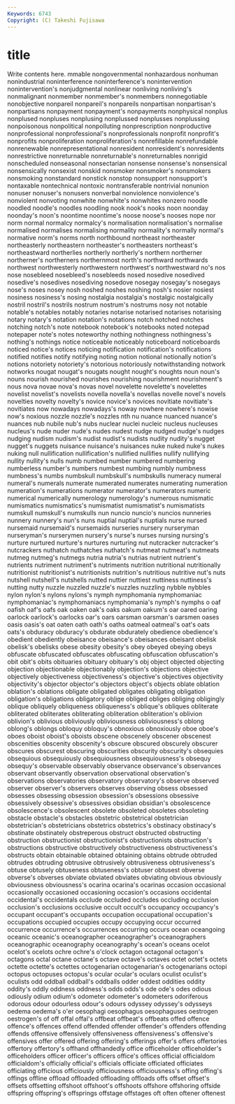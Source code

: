 ```yaml
---
Keywords: 6743 
Copyright: (C) Takeshi Fujisawa
---
```


# title

Write contents here.
mmable nongovernmental
nonhazardous nonhuman nonindustrial noninterference noninterference's nonintervention nonintervention's nonjudgmental nonlinear nonliving
nonliving's nonmalignant nonmember nonmember's nonmembers nonnegotiable nonobjective nonpareil nonpareil's nonpareils
nonpartisan nonpartisan's nonpartisans nonpayment nonpayment's nonpayments nonphysical nonplus nonplused nonpluses
nonplusing nonplussed nonplusses nonplussing nonpoisonous nonpolitical nonpolluting nonprescription nonproductive nonprofessional
nonprofessional's nonprofessionals nonprofit nonprofit's nonprofits nonproliferation nonproliferation's nonrefillable nonrefundable nonrenewable
nonrepresentational nonresident nonresident's nonresidents nonrestrictive nonreturnable nonreturnable's nonreturnables nonrigid nonscheduled
nonseasonal nonsectarian nonsense nonsense's nonsensical nonsensically nonsexist nonskid nonsmoker nonsmoker's
nonsmokers nonsmoking nonstandard nonstick nonstop nonsupport nonsupport's nontaxable nontechnical nontoxic
nontransferable nontrivial nonunion nonuser nonuser's nonusers nonverbal nonviolence nonviolence's nonviolent
nonvoting nonwhite nonwhite's nonwhites nonzero noodle noodled noodle's noodles noodling
nook nook's nooks noon noonday noonday's noon's noontime noontime's noose
noose's nooses nope nor norm normal normalcy normalcy's normalisation normalisation's
normalise normalised normalises normalising normality normality's normally normal's normative norm's
norms north northbound northeast northeaster northeasterly northeastern northeaster's northeasters northeast's
northeastward northerlies northerly northerly's northern northerner northerner's northerners northernmost north's
northward northwards northwest northwesterly northwestern northwest's northwestward no's nos nose
nosebleed nosebleed's nosebleeds nosed nosedive nosedived nosedive's nosedives nosediving nosedove
nosegay nosegay's nosegays nose's noses nosey nosh noshed noshes noshing
nosh's nosier nosiest nosiness nosiness's nosing nostalgia nostalgia's nostalgic nostalgically
nostril nostril's nostrils nostrum nostrum's nostrums nosy not notable notable's
notables notably notaries notarise notarised notarises notarising notary notary's notation
notation's notations notch notched notches notching notch's note notebook notebook's
notebooks noted notepad notepaper note's notes noteworthy nothing nothingness nothingness's
nothing's nothings notice noticeable noticeably noticeboard noticeboards noticed notice's notices
noticing notification notification's notifications notified notifies notify notifying noting notion
notional notionally notion's notions notoriety notoriety's notorious notoriously notwithstanding notwork
notworks nougat nougat's nougats nought nought's noughts noun noun's nouns
nourish nourished nourishes nourishing nourishment nourishment's nous nova novae nova's
novas novel novelette novelette's novelettes novelist novelist's novelists novella novella's
novellas novelle novel's novels novelties novelty novelty's novice novice's novices
novitiate novitiate's novitiates now nowadays nowadays's noway nowhere nowhere's nowise
now's noxious nozzle nozzle's nozzles nth nu nuance nuanced nuance's
nuances nub nubile nub's nubs nuclear nuclei nucleic nucleus nucleuses
nucleus's nude nuder nude's nudes nudest nudge nudged nudge's nudges
nudging nudism nudism's nudist nudist's nudists nudity nudity's nugget nugget's
nuggets nuisance nuisance's nuisances nuke nuked nuke's nukes nuking null
nullification nullification's nullified nullifies nullify nullifying nullity nullity's nulls numb
numbed number numbered numbering numberless number's numbers numbest numbing numbly
numbness numbness's numbs numbskull numbskull's numbskulls numeracy numeral numeral's numerals
numerate numerated numerates numerating numeration numeration's numerations numerator numerator's numerators
numeric numerical numerically numerology numerology's numerous numismatic numismatics numismatics's numismatist
numismatist's numismatists numskull numskull's numskulls nun nuncio nuncio's nuncios nunneries
nunnery nunnery's nun's nuns nuptial nuptial's nuptials nurse nursed nursemaid
nursemaid's nursemaids nurseries nursery nurseryman nurseryman's nurserymen nursery's nurse's nurses
nursing nursing's nurture nurtured nurture's nurtures nurturing nut nutcracker nutcracker's
nutcrackers nuthatch nuthatches nuthatch's nutmeat nutmeat's nutmeats nutmeg nutmeg's nutmegs
nutria nutria's nutrias nutrient nutrient's nutrients nutriment nutriment's nutriments nutrition
nutritional nutritionally nutritionist nutritionist's nutritionists nutrition's nutritious nutritive nut's nuts
nutshell nutshell's nutshells nutted nuttier nuttiest nuttiness nuttiness's nutting nutty
nuzzle nuzzled nuzzle's nuzzles nuzzling nybble nybbles nylon nylon's nylons
nylons's nymph nymphomania nymphomaniac nymphomaniac's nymphomaniacs nymphomania's nymph's nymphs o
oaf oafish oaf's oafs oak oaken oak's oaks oakum oakum's
oar oared oaring oarlock oarlock's oarlocks oar's oars oarsman oarsman's
oarsmen oases oasis oasis's oat oaten oath oath's oaths oatmeal
oatmeal's oat's oats oats's obduracy obduracy's obdurate obdurately obedience obedience's
obedient obediently obeisance obeisance's obeisances obeisant obelisk obelisk's obelisks obese
obesity obesity's obey obeyed obeying obeys obfuscate obfuscated obfuscates obfuscating
obfuscation obfuscation's obit obit's obits obituaries obituary obituary's obj object
objected objecting objection objectionable objectionably objection's objections objective objectively objectiveness
objectiveness's objective's objectives objectivity objectivity's objector objector's objectors object's objects
oblate oblation oblation's oblations obligate obligated obligates obligating obligation obligation's
obligations obligatory oblige obliged obliges obliging obligingly oblique obliquely obliqueness
obliqueness's oblique's obliques obliterate obliterated obliterates obliterating obliteration obliteration's oblivion
oblivion's oblivious obliviously obliviousness obliviousness's oblong oblong's oblongs obloquy obloquy's
obnoxious obnoxiously oboe oboe's oboes oboist oboist's oboists obscene obscenely
obscener obscenest obscenities obscenity obscenity's obscure obscured obscurely obscurer obscures
obscurest obscuring obscurities obscurity obscurity's obsequies obsequious obsequiously obsequiousness obsequiousness's
obsequy obsequy's observable observably observance observance's observances observant observantly observation
observational observation's observations observatories observatory observatory's observe observed observer observer's
observers observes observing obsess obsessed obsesses obsessing obsession obsession's obsessions
obsessive obsessively obsessive's obsessives obsidian obsidian's obsolescence obsolescence's obsolescent obsolete
obsoleted obsoletes obsoleting obstacle obstacle's obstacles obstetric obstetrical obstetrician obstetrician's
obstetricians obstetrics obstetrics's obstinacy obstinacy's obstinate obstinately obstreperous obstruct obstructed
obstructing obstruction obstructionist obstructionist's obstructionists obstruction's obstructions obstructive obstructively obstructiveness
obstructiveness's obstructs obtain obtainable obtained obtaining obtains obtrude obtruded obtrudes
obtruding obtrusive obtrusively obtrusiveness obtrusiveness's obtuse obtusely obtuseness obtuseness's obtuser
obtusest obverse obverse's obverses obviate obviated obviates obviating obvious obviously
obviousness obviousness's ocarina ocarina's ocarinas occasion occasional occasionally occasioned occasioning
occasion's occasions occidental occidental's occidentals occlude occluded occludes occluding occlusion
occlusion's occlusions occlusive occult occult's occupancy occupancy's occupant occupant's occupants
occupation occupational occupation's occupations occupied occupies occupy occupying occur occurred
occurrence occurrence's occurrences occurring occurs ocean oceangoing oceanic oceanic's oceanographer
oceanographer's oceanographers oceanographic oceanography oceanography's ocean's oceans ocelot ocelot's ocelots
ochre ochre's o'clock octagon octagonal octagon's octagons octal octane octane's
octave octave's octaves octet octet's octets octette octette's octettes octogenarian
octogenarian's octogenarians octopi octopus octopuses octopus's ocular ocular's oculars oculist
oculist's oculists odd oddball oddball's oddballs odder oddest oddities oddity
oddity's oddly oddness oddness's odds odds's ode ode's odes odious
odiously odium odium's odometer odometer's odometers odoriferous odorous odour odourless
odour's odours odyssey odyssey's odysseys oedema oedema's o'er oesophagi oesophagus
oesophaguses oestrogen oestrogen's of off offal offal's offbeat offbeat's offbeats
offed offence offence's offences offend offended offender offender's offenders offending
offends offensive offensively offensiveness offensiveness's offensive's offensives offer offered offering
offering's offerings offer's offers offertories offertory offertory's offhand offhandedly office
officeholder officeholder's officeholders officer officer's officers office's offices official officialdom
officialdom's officially official's officials officiate officiated officiates officiating officious officiously
officiousness officiousness's offing offing's offings offline offload offloaded offloading offloads
offs offset offset's offsets offsetting offshoot offshoot's offshoots offshore offshoring
offside offspring offspring's offsprings offstage offstages oft often oftener oftenest
